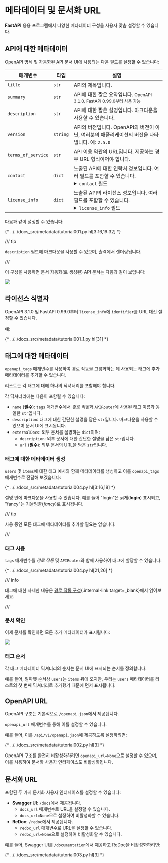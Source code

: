 
# 메타데이터 및 문서화 URL

**FastAPI** 응용 프로그램에서 다양한 메타데이터 구성을 사용자 맞춤 설정할 수 있습니다.

## API에 대한 메타데이터

OpenAPI 명세 및 자동화된 API 문서 UI에 사용되는 다음 필드를 설정할 수 있습니다:

| 매개변수 | 타입 | 설명 |
|----------|------|-------|
| `title` | `str` | API의 제목입니다. |
| `summary` | `str` | API에 대한 짧은 요약입니다. <small>OpenAPI 3.1.0, FastAPI 0.99.0부터 사용 가능</small> |
| `description` | `str` | API에 대한 짧은 설명입니다. 마크다운을 사용할 수 있습니다. |
| `version` | `string` | API의 버전입니다. OpenAPI의 버전이 아닌, 여러분의 애플리케이션의 버전을 나타냅니다. 예: `2.5.0` |
| `terms_of_service` | `str` | API 이용 약관의 URL입니다. 제공하는 경우 URL 형식이어야 합니다. |
| `contact` | `dict` | 노출된 API에 대한 연락처 정보입니다. 여러 필드를 포함할 수 있습니다. <details><summary><code>contact</code> 필드</summary><table><thead><tr><th>매개변수</th><th>타입</th><th>설명</th></tr></thead><tbody><tr><td><code>name</code></td><td><code>str</code></td><td>연락처 인물/조직의 식별명입니다.</td></tr><tr><td><code>url</code></td><td><code>str</code></td><td>연락처 정보가 담긴 URL입니다. URL 형식이어야 합니다.</td></tr><tr><td><code>email</code></td><td><code>str</code></td><td>연락처 인물/조직의 이메일 주소입니다. 이메일 주소 형식이어야 합니다.</td></tr></tbody></table></details> |
| `license_info` | `dict` | 노출된 API의 라이선스 정보입니다. 여러 필드를 포함할 수 있습니다. <details><summary><code>license_info</code> 필드</summary><table><thead><tr><th>매개변수</th><th>타입</th><th>설명</th></tr></thead><tbody><tr><td><code>name</code></td><td><code>str</code></td><td><strong>필수</strong> (<code>license_info</code>가 설정된 경우). API에 사용된 라이선스 이름입니다.</td></tr><tr><td><code>identifier</code></td><td><code>str</code></td><td>API에 대한 <a href="https://spdx.org/licenses/" class="external-link" target="_blank">SPDX</a> 라이선스 표현입니다. <code>identifier</code> 필드는 <code>url</code> 필드와 상호 배타적입니다. <small>OpenAPI 3.1.0, FastAPI 0.99.0부터 사용 가능</small></td></tr><tr><td><code>url</code></td><td><code>str</code></td><td>API에 사용된 라이선스의 URL입니다. URL 형식이어야 합니다.</td></tr></tbody></table></details> |

다음과 같이 설정할 수 있습니다:

{* ../../docs_src/metadata/tutorial001.py hl[3:16,19:32] *}

/// tip

`description` 필드에 마크다운을 사용할 수 있으며, 출력에서 렌더링됩니다.

///

이 구성을 사용하면 문서 자동화(로 생성된) API 문서는 다음과 같이 보입니다:

<img src="/img/tutorial/metadata/image01.png">

## 라이선스 식별자

OpenAPI 3.1.0 및 FastAPI 0.99.0부터 `license_info`에 `identifier`를 URL 대신 설정할 수 있습니다.

예:

{* ../../docs_src/metadata/tutorial001_1.py hl[31] *}

## 태그에 대한 메타데이터

`openapi_tags` 매개변수를 사용하여 경로 작동을 그룹화하는 데 사용되는 태그에 추가 메타데이터를 추가할 수 있습니다.

리스트는 각 태그에 대해 하나의 딕셔너리를 포함해야 합니다.

각 딕셔너리에는 다음이 포함될 수 있습니다:

* `name` (**필수**): `tags` 매개변수에서 *경로 작동*과 `APIRouter`에 사용된 태그 이름과 동일한 `str`입니다.
* `description`: 태그에 대한 간단한 설명을 담은 `str`입니다. 마크다운을 사용할 수 있으며 문서 UI에 표시됩니다.
* `externalDocs`: 외부 문서를 설명하는 `dict`이며:
    * `description`: 외부 문서에 대한 간단한 설명을 담은 `str`입니다.
    * `url` (**필수**): 외부 문서의 URL을 담은 `str`입니다.

### 태그에 대한 메타데이터 생성

`users` 및 `items`에 대한 태그 예시와 함께 메타데이터를 생성하고 이를 `openapi_tags` 매개변수로 전달해 보겠습니다:

{* ../../docs_src/metadata/tutorial004.py hl[3:16,18] *}

설명 안에 마크다운을 사용할 수 있습니다. 예를 들어 "login"은 굵게(**login**) 표시되고, "fancy"는 기울임꼴(_fancy_)로 표시됩니다.

/// tip

사용 중인 모든 태그에 메타데이터를 추가할 필요는 없습니다.

///

### 태그 사용

`tags` 매개변수를 *경로 작동* 및 `APIRouter`와 함께 사용하여 태그에 할당할 수 있습니다:

{* ../../docs_src/metadata/tutorial004.py hl[21,26] *}

/// info

태그에 대한 자세한 내용은 [경로 작동 구성](path-operation-configuration.md#tags){.internal-link target=_blank}에서 읽어보세요.

///

### 문서 확인

이제 문서를 확인하면 모든 추가 메타데이터가 표시됩니다:

<img src="/img/tutorial/metadata/image02.png">

### 태그 순서

각 태그 메타데이터 딕셔너리의 순서는 문서 UI에 표시되는 순서를 정의합니다.

예를 들어, 알파벳 순서상 `users`는 `items` 뒤에 오지만, 우리는 `users` 메타데이터를 리스트의 첫 번째 딕셔너리로 추가했기 때문에 먼저 표시됩니다.

## OpenAPI URL

OpenAPI 구조는 기본적으로  `/openapi.json`에서 제공됩니다.

`openapi_url` 매개변수를 통해 이를 설정할 수 있습니다.

예를 들어, 이를 `/api/v1/openapi.json`에 제공하도록 설정하려면:

{* ../../docs_src/metadata/tutorial002.py hl[3] *}

OpenAPI 구조를 완전히 비활성화하려면 `openapi_url=None`으로 설정할 수 있으며, 이를 사용하여 문서화 사용자 인터페이스도 비활성화됩니다.

## 문서화 URL

포함된 두 가지 문서화 사용자 인터페이스를 설정할 수 있습니다:

* **Swagger UI**: `/docs`에서 제공됩니다.
    * `docs_url` 매개변수로 URL을 설정할 수 있습니다.
    * `docs_url=None`으로 설정하여 비활성화할 수 있습니다.
* **ReDoc**: `/redoc`에서 제공됩니다.
    * `redoc_url` 매개변수로 URL을 설정할 수 있습니다.
    * `redoc_url=None`으로 설정하여 비활성화할 수 있습니다.

예를 들어, Swagger UI를 `/documentation`에서 제공하고 ReDoc을 비활성화하려면:

{* ../../docs_src/metadata/tutorial003.py hl[3] *}
